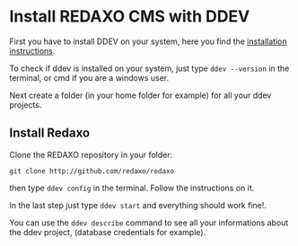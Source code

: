 # Install REDAXO CMS with DDEV

First you have to install DDEV on your system, here you find the [installation instructions](https://ddev.readthedocs.io/en/stable/#installation).

To check if ddev is installed on your system, just type `ddev --version` in the terminal, or cmd if you are a windows user.

Next create a folder (in your home folder for example) for all your ddev projects.

## Install Redaxo

Clone the REDAXO repository in your folder:

`git clone http://github.com/redaxo/redaxo`

then type `ddev config` in the terminal.
Follow the instructions on it. 

In the last step just type `ddev start` and everything should work fine!. 

You can use the `ddev describe` command to see all your informations about the ddev project, (database credentials for example). 